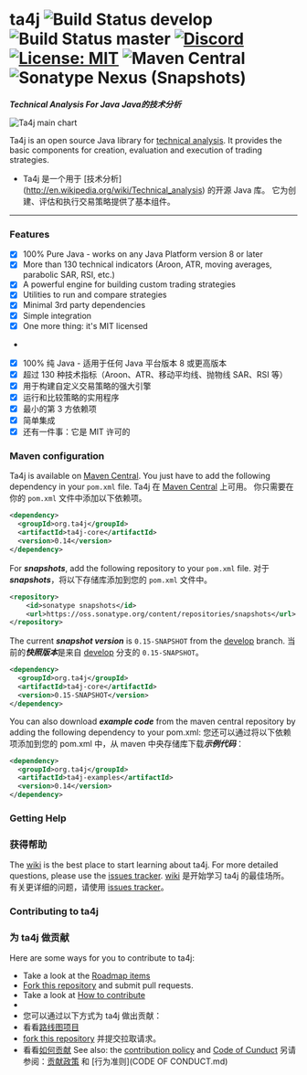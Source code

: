 # ta4j  ![Build Status develop](https://github.com/ta4j/ta4j/workflows/Test/badge.svg?branch=develop) ![Build Status master](https://github.com/ta4j/ta4j/workflows/Test/badge.svg?branch=master) [![Discord](https://img.shields.io/discord/745552125769023488.svg?label=&logo=discord&logoColor=ffffff&color=7389D8&labelColor=6A7EC2)](https://discord.gg/HX9MbWZ) [![License: MIT](https://img.shields.io/badge/License-MIT-brightgreen.svg)](https://opensource.org/licenses/MIT) ![Maven Central](https://img.shields.io/maven-central/v/org.ta4j/ta4j-parent?color=blue&label=Version) ![Sonatype Nexus (Snapshots)](https://img.shields.io/nexus/s/org.ta4j/ta4j-parent?label=Snapshot&server=https%3A%2F%2Foss.sonatype.org%2F)


***Technical Analysis For Java***
***Java的技术分析***

![Ta4j main chart](https://raw.githubusercontent.com/ta4j/ta4j-wiki/master/img/ta4j_main_chart.png)

Ta4j is an open source Java library for [technical analysis](http://en.wikipedia.org/wiki/Technical_analysis). It provides the basic components for creation, evaluation and execution of trading strategies.
* Ta4j 是一个用于 [技术分析] (http://en.wikipedia.org/wiki/Technical_analysis) 的开源 Java 库。 它为创建、评估和执行交易策略提供了基本组件。

---

### Features

 * [x] 100% Pure Java - works on any Java Platform version 8 or later
 * [x] More than 130 technical indicators (Aroon, ATR, moving averages, parabolic SAR, RSI, etc.)
 * [x] A powerful engine for building custom trading strategies
 * [x] Utilities to run and compare strategies
 * [x] Minimal 3rd party dependencies
 * [x] Simple integration
 * [x] One more thing: it's MIT licensed
 * 
 * [x] 100% 纯 Java - 适用于任何 Java 平台版本 8 或更高版本
 * [x] 超过 130 种技术指标（Aroon、ATR、移动平均线、抛物线 SAR、RSI 等）
 * [x] 用于构建自定义交易策略的强大引擎
 * [x] 运行和比较策略的实用程序
 * [x] 最小的第 3 方依赖项
 * [x] 简单集成
 * [x] 还有一件事：它是 MIT 许可的

### Maven configuration

Ta4j is available on [Maven Central](http://search.maven.org/#search). You just have to add the following dependency in your `pom.xml` file.
Ta4j 在 [Maven Central](http://search.maven.org/#search) 上可用。 你只需要在你的 `pom.xml` 文件中添加以下依赖项。

```xml
<dependency>
  <groupId>org.ta4j</groupId>
  <artifactId>ta4j-core</artifactId>
  <version>0.14</version>
</dependency>
```

For ***snapshots***, add the following repository to your `pom.xml` file.
对于 ***snapshots***，将以下存储库添加到您的 `pom.xml` 文件中。
```xml
<repository>
    <id>sonatype snapshots</id>
    <url>https://oss.sonatype.org/content/repositories/snapshots</url>
</repository>
```
The current ***snapshot version*** is `0.15-SNAPSHOT` from the [develop](https://github.com/ta4j/ta4j/tree/develop) branch.
当前的***快照版本***是来自 [develop](https://github.com/ta4j/ta4j/tree/develop) 分支的 `0.15-SNAPSHOT`。
```xml
<dependency>
  <groupId>org.ta4j</groupId>
  <artifactId>ta4j-core</artifactId>
  <version>0.15-SNAPSHOT</version>
</dependency>
```

You can also download ***example code*** from the maven central repository by adding the following dependency to your pom.xml:
您还可以通过将以下依赖项添加到您的 pom.xml 中，从 maven 中央存储库下载***示例代码***：
```xml
<dependency>
  <groupId>org.ta4j</groupId>
  <artifactId>ta4j-examples</artifactId>
  <version>0.14</version>
</dependency>
```
### Getting Help
### 获得帮助
The [wiki](https://ta4j.github.io/ta4j-wiki/) is the best place to start learning about ta4j. For more detailed questions, please use the [issues tracker](https://github.com/ta4j/ta4j/issues).
[wiki](https://ta4j.github.io/ta4j-wiki/) 是开始学习 ta4j 的最佳场所。 有关更详细的问题，请使用 [issues tracker](https://github.com/ta4j/ta4j/issues)。

### Contributing to ta4j
### 为 ta4j 做贡献

Here are some ways for you to contribute to ta4j:
  * Take a look at the [Roadmap items](https://ta4j.github.io/ta4j-wiki/Roadmap-and-Tasks.html)
  * [Fork this repository](http://help.github.com/forking/) and submit pull requests.
  * Take a look at [How to contribute](https://ta4j.github.io/ta4j-wiki/How-to-contribute)
  * 
  * 您可以通过以下方式为 ta4j 做出贡献：
  * 看看[路线图项目](https://ta4j.github.io/ta4j-wiki/Roadmap-and-Tasks.html)
  * [fork this repository](http://help.github.com/forking/) 并提交拉取请求。
  * 看看[如何贡献](https://ta4j.github.io/ta4j-wiki/How-to-contribute)
See also: the [contribution policy](.github/CONTRIBUTING.md) and [Code of Cunduct](CODE_OF_CONDUCT.md)
    另请参阅：[贡献政策](.github/CONTRIBUTING.md) 和 [行为准则](CODE OF CONDUCT.md)